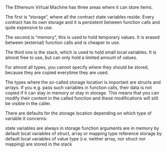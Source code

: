 The Ethereum Virtual Machine has three areas where it can store items.

The first is “storage”, where all the contract state variables reside. Every contract has its own storage and it is persistent between function calls and quite expensive to use.

The second is “memory”, this is used to hold temporary values. It is erased between (external) function calls and is cheaper to use.

The third one is the stack, which is used to hold small local variables. It is almost free to use, but can only hold a limited amount of values.

For almost all types, you cannot specify where they should be stored, because they are copied everytime they are used.

The types where the so-called storage location is important are structs and arrays. If you e.g. pass such variables in function calls, their data is not copied if it can stay in memory or stay in storage. This means that you can modify their content in the called function and these modifications will still be visible in the caller.

There are defaults for the storage location depending on which type of variable it concerns:

state variables are always in storage
function arguments are in memory by default
local variables of struct, array or mapping type reference storage by default
local variables of value type (i.e. neither array, nor struct nor mapping) are stored in the stack
